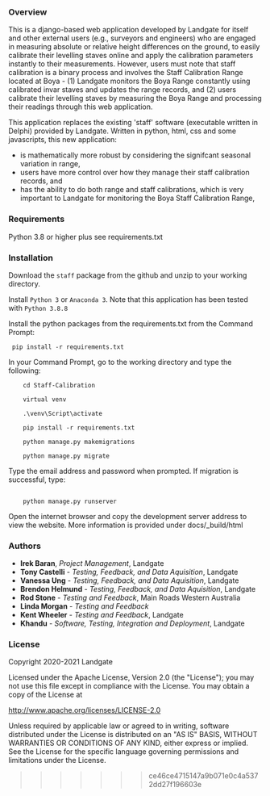 ### Overview

This is a django-based web application developed by Landgate for itself and other external users (e.g., surveyors and engineers) who are engaged in measuring absolute or relative height differences on the ground, to easily calibrate their levelling staves online and apply the calibration parameters instantly to their measurements. However, users must note that staff calibration is a binary process and involves the Staff Calibration Range located at Boya - (1) Landgate monitors the Boya Range constantly using calibrated invar staves and updates the range records, and (2) users calibrate their levelling staves by measuring the Boya Range and processing their readings through this web application.    

This application replaces the existing 'staff' software (executable written in Delphi) provided by Landgate. Written in python, html, css and some javascripts, this new application:

* is mathematically more robust by considering the signifcant seasonal variation in range,
* users have more control over how they manage their staff calibration records, and
* has the ability to do both range and staff calibrations, which is very important to Landgate for monitoring the Boya Staff Calibration Range, 

### Requirements

Python 3.8 or higher plus see requirements.txt

### Installation

Download the ```staff``` package from the github and unzip to your working directory. 

Install ```Python 3``` or ```Anaconda 3```. Note that this application has been tested with ```Python 3.8.8```

Install the python packages from the requirements.txt from the Command Prompt:

``` pip install -r requirements.txt```

In your Command Prompt, go to the working directory and type the following:

```	
	cd Staff-Calibration

	virtual venv

	.\venv\Script\activate

	pip install -r requirements.txt

	python manage.py makemigrations

	python manage.py migrate
```

Type the email address and password when prompted. If migration is successful, type:

```

	python manage.py runserver

```

Open the internet browser and copy the development server address to view the website. More information is provided under docs/_build/html

### Authors

* **Irek Baran**, *Project Management*, Landgate
* **Tony Castelli** - *Testing, Feedback, and Data Aquisition*, Landgate
* **Vanessa Ung** - *Testing, Feedback, and Data Aquisition*, Landgate
* **Brendon Helmund** - *Testing, Feedback, and Data Aquisition*, Landgate
* **Rod Stone** - *Testing and Feedback*, Main Roads Western Australia
* **Linda Morgan** - *Testing and Feedback*
* **Kent Wheeler** - *Testing and Feedback*, Landgate
* **Khandu** - *Software, Testing, Integration and Deployment*, Landgate


### License

Copyright 2020-2021 Landgate

Licensed under the Apache License, Version 2.0 (the "License"); you may not use this file except in compliance with the License. You may obtain a copy of the License at

http://www.apache.org/licenses/LICENSE-2.0

Unless required by applicable law or agreed to in writing, software distributed under the License is distributed on an "AS IS" BASIS, WITHOUT WARRANTIES OR CONDITIONS OF ANY KIND, either express or implied. See the License for the specific language governing permissions and limitations under the License.

>>>>>>> ce46ce4715147a9b071e0c4a5372dd27f196603e
